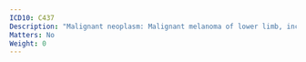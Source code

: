 ```yaml
---
ICD10: C437
Description: "Malignant neoplasm: Malignant melanoma of lower limb, including hip"
Matters: No
Weight: 0
---
```

